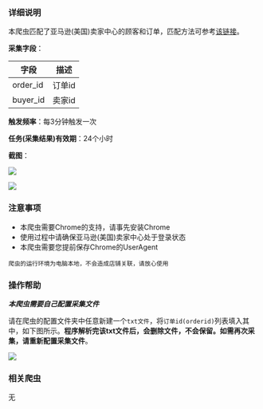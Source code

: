 ### 详细说明

本爬虫匹配了亚马逊(美国)卖家中心的顾客和订单，匹配方法可参考[该链接](https://jingyan.baidu.com/article/f0e83a2561f5e922e5910126.html "该链接")。

**采集字段**：

| 字段  | 描述  |
| ------------ | ------------ |
|  order_id | 订单id  |
|  buyer_id | 卖家id  |

**触发频率**：每3分钟触发一次

**任务(采集结果)有效期**：24个小时

**截图**：

![](https://raw.githubusercontent.com/zebra-cl/winspider-spiders/master/images/c709ee11850d822642386b680259e32d_s.jpg)

![](https://raw.githubusercontent.com/zebra-cl/winspider-spiders/master/images/8e5a3e61a2271dda9529aea69c719135_s.jpg)


### 注意事项

- 本爬虫需要Chrome的支持，请事先安装Chrome
- 使用过程中请确保亚马逊(美国)卖家中心处于登录状态
- 本爬虫需要您提前保存Chrome的UserAgent

`爬虫的运行环境为电脑本地，不会造成店铺关联，请放心使用`

### 操作帮助

***本爬虫需要自己配置采集文件***

请在爬虫的配置文件夹中任意新建一个`txt文件`，将`订单id(orderid)`列表填入其中，如下图所示。**程序解析完该txt文件后，会删除文件，不会保留。如需再次采集，请重新配置采集文件**。

![](https://raw.githubusercontent.com/zebra-cl/winspider-spiders/master/images/0ad1a8daf65cc8b9e041335a946940ac.png)

### 相关爬虫
无